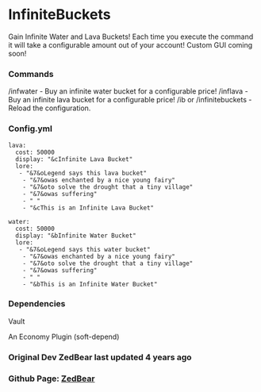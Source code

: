# InfiniteBuckets
Gain Infinite Water and Lava Buckets! Each time you execute the command it will take a configurable amount out of your account! Custom GUI coming soon!

### Commands
/infwater <confirm> - Buy an infinite water bucket for a configurable price!
/inflava <confirm> - Buy an infinite lava bucket for a configurable price!
/ib <reload> or /infinitebuckets <reload> - Reload the configuration.

### Config.yml
```
lava:
  cost: 50000
  display: "&cInfinite Lava Bucket"
  lore:
   - "&7&oLegend says this lava bucket"
    - "&7&owas enchanted by a nice young fairy"
    - "&7&oto solve the drought that a tiny village"
    - "&7&owas suffering"
    - " "
    - "&cThis is an Infinite Lava Bucket"

water:
  cost: 50000
  display: "&bInfinite Water Bucket"
  lore:
   - "&7&oLegend says this water bucket"
    - "&7&owas enchanted by a nice young fairy"
    - "&7&oto solve the drought that a tiny village"
    - "&7&owas suffering"
    - " "
    - "&bThis is an Infinite Water Bucket"
 ```

### Dependencies
Vault

An Economy Plugin (soft-depend)

### Original Dev ZedBear last updated 4 years ago
### Github Page: [ZedBear](https://github.com/ZedBear/InfiniteBuckets)
